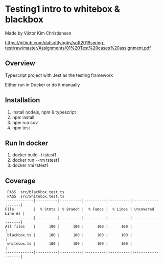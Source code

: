 # Testing1 intro to whitebox & blackbox
Made by Viktor Kim Christiansen

https://github.com/datsoftlyngby/soft2019spring-test/raw/master/Assignments/01%20Test%20cases%20assignment.pdf

## Overview
Typescript project with Jest as the testing framework

Either run in Docker or do it manually

## Installation
1. Install nodejs, npm & typescript
1. npm install
2. npm run cov
3. npm test

## Run In docker
1. docker build -t tstest1 .
2. docker run --rm tstest1
3. docker rmi tstest1

## Coverage
```
 PASS  src/blackbox.test.ts
 PASS  src/whitebox.test.ts
-------------|----------|----------|----------|----------|-------------------|
File         |  % Stmts | % Branch |  % Funcs |  % Lines | Uncovered Line #s |
-------------|----------|----------|----------|----------|-------------------|
All files    |      100 |      100 |      100 |      100 |                   |
 blackbox.ts |      100 |      100 |      100 |      100 |                   |
 whitebox.ts |      100 |      100 |      100 |      100 |                   |
-------------|----------|----------|----------|----------|-------------------|
```
